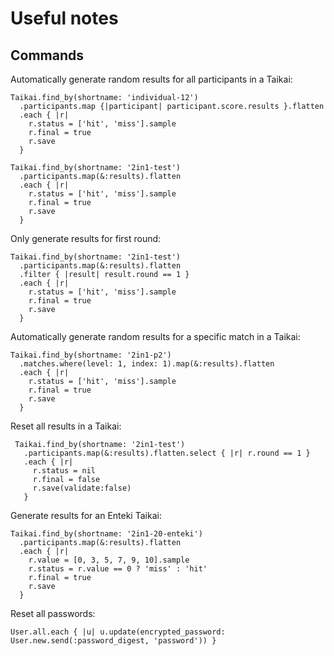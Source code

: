 Useful notes
============

Commands
--------

Automatically generate random results for all participants in a Taikai:

    Taikai.find_by(shortname: 'individual-12')
      .participants.map {|participant| participant.score.results }.flatten
      .each { |r|
        r.status = ['hit', 'miss'].sample
        r.final = true
        r.save
      }

    Taikai.find_by(shortname: '2in1-test')
      .participants.map(&:results).flatten
      .each { |r|
        r.status = ['hit', 'miss'].sample
        r.final = true
        r.save
      }

Only generate results for first round:

    Taikai.find_by(shortname: '2in1-test')
      .participants.map(&:results).flatten
      .filter { |result| result.round == 1 }
      .each { |r|
        r.status = ['hit', 'miss'].sample
        r.final = true
        r.save
      }

Automatically generate random results for a specific match in a Taikai:

    Taikai.find_by(shortname: '2in1-p2')
      .matches.where(level: 1, index: 1).map(&:results).flatten
      .each { |r|
        r.status = ['hit', 'miss'].sample
        r.final = true
        r.save
      }

Reset all results in a Taikai:

     Taikai.find_by(shortname: '2in1-test')
       .participants.map(&:results).flatten.select { |r| r.round == 1 }
       .each { |r|
         r.status = nil
         r.final = false
         r.save(validate:false)
       }

Generate results for an Enteki Taikai:

    Taikai.find_by(shortname: '2in1-20-enteki')
      .participants.map(&:results).flatten
      .each { |r|
        r.value = [0, 3, 5, 7, 9, 10].sample
        r.status = r.value == 0 ? 'miss' : 'hit'
        r.final = true
        r.save
      }


Reset all passwords:

    User.all.each { |u| u.update(encrypted_password: User.new.send(:password_digest, 'password')) }
